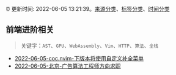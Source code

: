 :alarm_clock: 更新时间: 2022-06-05 13:21:39。[来源分类](../README.md)、[标签分类](../TAGS.md)、[时间分类](../TIMELINE.md)

## 前端进阶相关


> 关键字：`AST`、`GPU`、`WebAssembly`、`Vim`、`HTTP`、`算法`、`全栈`



- [2022-06-05-coc.nvim-下版本将使用自定义补全菜单](https://www.v2ex.com/t/857415) 
- [2022-06-05-北京-广告算法工程师方向求职](https://www.v2ex.com/t/857399) 